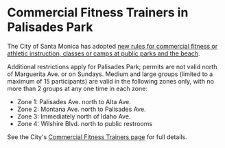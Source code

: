 # Commercial Fitness Trainers in Palisades Park

The City of Santa Monica has adopted [new rules for commercial fitness or athletic instruction, classes or camps at public parks and the beach](http://www.smgov.net/trainers).

Additional restrictions apply for Palisades Park; permits are not valid north of Marguerita Ave. or on Sundays. Medium and large groups (limited to a maximum of 15 participants) are valid in the following zones only, with no more than 2 groups at any one time in each zone:

  - Zone 1: Palisades Ave. north to Alta Ave.
  - Zone 2: Montana Ave. north to Palisades Ave.
  - Zone 3: Immediately north of Idaho Ave.
  - Zone 4: Wilshire Blvd. north to public restrooms
  
See the City's [Commercial Fitness Trainers page](http://www.smgov.net/trainers) for full details.

